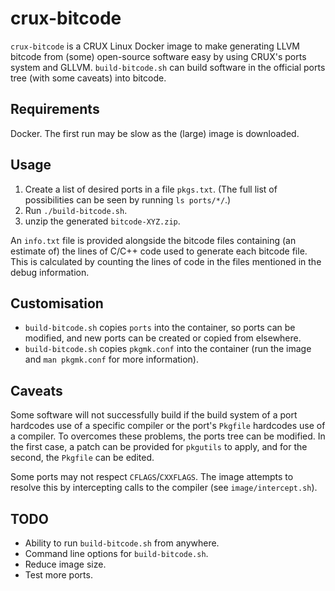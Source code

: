 # crux-bitcode

`crux-bitcode` is a CRUX Linux Docker image to make generating LLVM bitcode from (some) open-source software easy by using CRUX's ports system and GLLVM.
`build-bitcode.sh` can build software in the official ports tree (with some caveats) into bitcode.

## Requirements
Docker.
The first run may be slow as the (large) image is downloaded.

## Usage
1. Create a list of desired ports in a file `pkgs.txt`.
   (The full list of possibilities can be seen by running `ls ports/*/`.)
2. Run `./build-bitcode.sh`.
3. unzip the generated `bitcode-XYZ.zip`.

An `info.txt` file is provided alongside the bitcode files containing (an estimate of) the lines of C/C++ code used to generate each bitcode file.
This is calculated by counting the lines of code in the files mentioned in the debug information.

## Customisation
* `build-bitcode.sh` copies `ports` into the container, so ports can be modified, and new ports can be created or copied from elsewhere.
* `build-bitcode.sh` copies `pkgmk.conf` into the container (run the image and `man pkgmk.conf` for more information).


## Caveats
Some software will not successfully build if the build system of a port hardcodes use of a specific compiler or the port's `Pkgfile` hardcodes use of a compiler.
To overcomes these problems, the ports tree can be modified.
In the first case, a patch can be provided for `pkgutils` to apply, and for the second, the `Pkgfile` can be edited.

Some ports may not respect `CFLAGS`/`CXXFLAGS`.
The image attempts to resolve this by intercepting calls to the compiler (see `image/intercept.sh`).

## TODO
* Ability to run `build-bitcode.sh` from anywhere.
* Command line options for `build-bitcode.sh`.
* Reduce image size.
* Test more ports.
